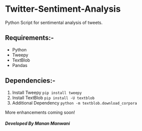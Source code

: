 # Twitter-Sentiment-Analysis
Python Script for sentimental analysis of tweets.

## Requirements:-
* Python
* Tweepy
* TextBlob
* Pandas

## Dependencies:-
1. Install Tweepy `pip install tweepy`
2. Install TextBlob `pip install -U textblob`
3. Additional Dependency `python -m textblob.download_corpora`



More enhancements coming soon!

##### Developed By Manan Manwani
